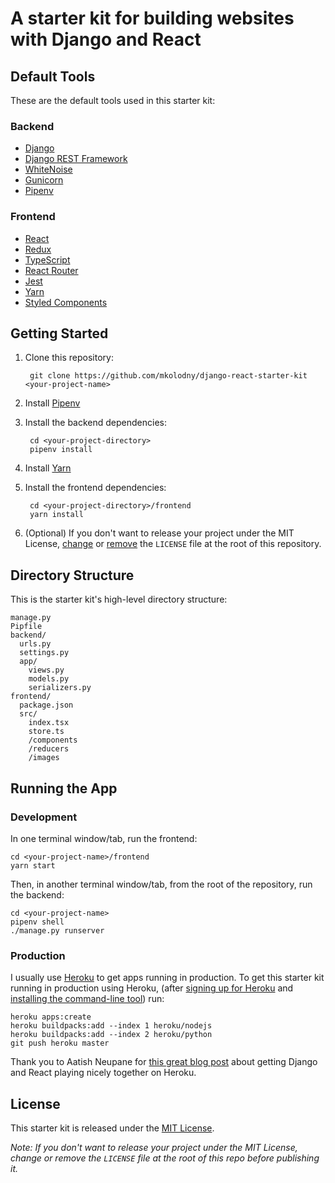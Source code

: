 # A starter kit for building websites with Django and React

## Default Tools

These are the default tools used in this starter kit:

### Backend

* [Django](https://www.djangoproject.com/)
* [Django REST Framework](https://www.django-rest-framework.org/)
* [WhiteNoise](http://whitenoise.evans.io/en/stable/)
* [Gunicorn](https://gunicorn.org/)
* [Pipenv](https://docs.pipenv.org/en/latest/)

### Frontend

* [React](https://reactjs.org/)
* [Redux](https://redux.js.org/)
* [TypeScript](https://www.typescriptlang.org)
* [React Router](https://reacttraining.com/react-router/)
* [Jest](https://jestjs.io/)
* [Yarn](https://yarnpkg.com/en/)
* [Styled Components](https://www.styled-components.com/)

## Getting Started

1. Clone this repository:

        git clone https://github.com/mkolodny/django-react-starter-kit <your-project-name>
1. Install [Pipenv](https://docs.pipenv.org/en/latest/#install-pipenv-today)
1. Install the backend dependencies:

        cd <your-project-directory>
        pipenv install
1. Install [Yarn](https://yarnpkg.com/en/docs/install)
1. Install the frontend dependencies:

        cd <your-project-directory>/frontend
        yarn install
1. (Optional) If you don't want to release your project under the MIT License, [change](https://choosealicense.com/) or [remove](https://choosealicense.com/no-permission/) the `LICENSE` file at the root of this repository.

## Directory Structure

This is the starter kit's high-level directory structure:

```
manage.py
Pipfile
backend/
  urls.py
  settings.py
  app/
    views.py
    models.py
    serializers.py
frontend/
  package.json
  src/
    index.tsx
    store.ts
    /components
    /reducers
    /images
```

## Running the App

### Development

In one terminal window/tab, run the frontend:

```
cd <your-project-name>/frontend
yarn start 
```

Then, in another terminal window/tab, from the root of the repository, run the backend:

```
cd <your-project-name>
pipenv shell
./manage.py runserver
```

### Production

I usually use [Heroku](https://www.heroku.com/) to get apps running in production. To get this starter kit running in production using Heroku, (after [signing up for Heroku](https://signup.heroku.com/) and [installing the command-line tool](https://devcenter.heroku.com/articles/heroku-cli)) run:

```
heroku apps:create
heroku buildpacks:add --index 1 heroku/nodejs
heroku buildpacks:add --index 2 heroku/python
git push heroku master
```

Thank you to Aatish Neupane for [this great blog post](https://librenepal.com/article/django-and-create-react-app-together-on-heroku/) about getting Django and React playing nicely together on Heroku.


## License

This starter kit is released under the [MIT License](https://tldrlegal.com/license/mit-license).

*Note: If you don't want to release your project under the MIT License, change or remove the `LICENSE` file at the root of this repo before publishing it.*
